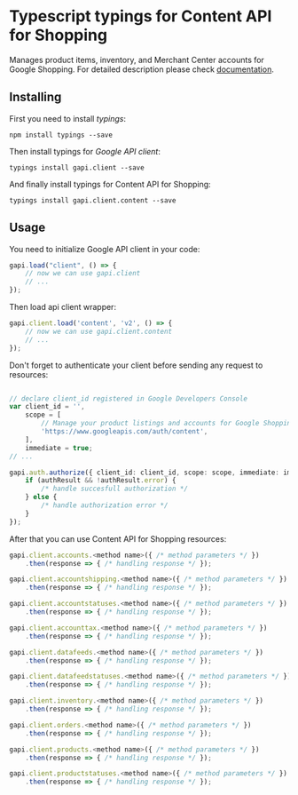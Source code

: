 # Typescript typings for Content API for Shopping
Manages product items, inventory, and Merchant Center accounts for Google Shopping.
For detailed description please check [documentation](https://developers.google.com/shopping-content).

## Installing

First you need to install *typings*:
```
npm install typings --save 
```

Then install typings for *Google API client*:
```
typings install gapi.client --save 
```

And finally install typings for Content API for Shopping:
```
typings install gapi.client.content --save 
```

## Usage

You need to initialize Google API client in your code:
```typescript
gapi.load("client", () => { 
    // now we can use gapi.client
    // ... 
});
```

Then load api client wrapper:
```typescript
gapi.client.load('content', 'v2', () => {
    // now we can use gapi.client.content
    // ... 
});
```

Don't forget to authenticate your client before sending any request to resources:
```typescript

// declare client_id registered in Google Developers Console
var client_id = '',
    scope = [     
        // Manage your product listings and accounts for Google Shopping
        'https://www.googleapis.com/auth/content',
    ],
    immediate = true;
// ...

gapi.auth.authorize({ client_id: client_id, scope: scope, immediate: immediate }, authResult => {
    if (authResult && !authResult.error) {
        /* handle succesfull authorization */
    } else {
        /* handle authorization error */
    }
});            
```

After that you can use Content API for Shopping resources:

```typescript
gapi.client.accounts.<method name>({ /* method parameters */ })
    .then(response => { /* handling response */ });

gapi.client.accountshipping.<method name>({ /* method parameters */ })
    .then(response => { /* handling response */ });

gapi.client.accountstatuses.<method name>({ /* method parameters */ })
    .then(response => { /* handling response */ });

gapi.client.accounttax.<method name>({ /* method parameters */ })
    .then(response => { /* handling response */ });

gapi.client.datafeeds.<method name>({ /* method parameters */ })
    .then(response => { /* handling response */ });

gapi.client.datafeedstatuses.<method name>({ /* method parameters */ })
    .then(response => { /* handling response */ });

gapi.client.inventory.<method name>({ /* method parameters */ })
    .then(response => { /* handling response */ });

gapi.client.orders.<method name>({ /* method parameters */ })
    .then(response => { /* handling response */ });

gapi.client.products.<method name>({ /* method parameters */ })
    .then(response => { /* handling response */ });

gapi.client.productstatuses.<method name>({ /* method parameters */ })
    .then(response => { /* handling response */ });
```